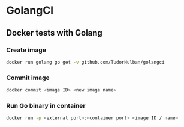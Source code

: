 # GolangCI
## Docker tests with Golang
### Create image
```bash
docker run golang go get -v github.com/TudorHulban/golangci
```
### Commit image
```bash
docker commit <image ID> <new image name>
```
### Run Go binary in container
```bash
docker run -p <external port>:<container port> <image ID / name>
```
